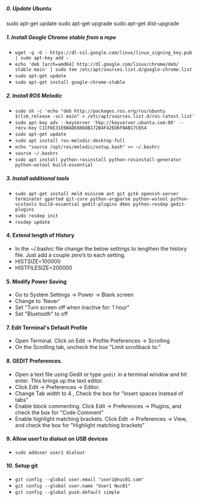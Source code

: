 ##### 0. Update Ubuntu
sudo apt-get update
sudo apt-get upgrade
sudo apt-get dist-upgrade

##### 1. Install Google Chrome stable from a repo
- `wget -q -O - https://dl-ssl.google.com/linux/linux_signing_key.pub | sudo apt-key add -`
- `echo 'deb [arch=amd64] http://dl.google.com/linux/chrome/deb/ stable main' | sudo tee /etc/apt/sources.list.d/google-chrome.list`
- `sudo apt-get update` 
- `sudo apt-get install google-chrome-stable`

##### 2. Install ROS Melodic
- `sudo sh -c 'echo "deb http://packages.ros.org/ros/ubuntu $(lsb_release -sc) main" > /etc/apt/sources.list.d/ros-latest.list'`
- `sudo apt-key adv --keyserver 'hkp://keyserver.ubuntu.com:80' --recv-key C1CF6E31E6BADE8868B172B4F42ED6FBAB17C654`
- `sudo apt-get update`
- `sudo apt install ros-melodic-desktop-full`
- `echo "source /opt/ros/melodic/setup.bash" >> ~/.bashrc`
- `source ~/.bashrc`
- `sudo apt install python-rosinstall python-rosinstall-generator python-wstool build-essential`

##### 3. Install additional tools
- `sudo apt-get install meld minicom ant git gitk openssh-server terminator gparted git-core python-argparse python-wstool python-vcstools build-essential gedit-plugins dkms python-rosdep gedit-plugins` 
- `sudo rosdep init`
- `rosdep update`

#### 4. Extend length of History
- In the ~/.bashrc file change the below settings to lengthen the history file. Just add a couple zero’s to each setting.
- HISTSIZE=100000
- HISTFILESIZE=200000

#### 5. Modify Power Saving
- Go to System Settings -> Power -> Blank screen 
- Change to 'Never'
- Set "Turn screen off when inactive for: 1 hour"
- Set "Bluetooth" to off

#### 7. Edit Terminal's Default Profile
- Open Terminal. Click on Edit -> Profile Preferences -> Scrolling
- On the Scrolling tab, uncheck the box "Limit scrollback to:"

#### 8. GEDIT Preferences.
- Open a text file using Gedit or type `gedit` in a terminal window and hit enter. This brings up the text editor.
- Click Edit -> Preferences -> Editor. 
- Change Tab width to 4 , Check the box for "Insert spaces instead of tabs"
- Enable block commenting. Click Edit -> Preferences -> Plugins, and check the box for "Code Comment"
- Enable highlight matching brackets. Click Edit -> Preferences -> View, and check the box for "Highlight matching brackets"

#### 9. Allow user1 to dialout on USB devices
 - `sudo adduser user1 dialout`
 
#### 10. Setup git
- `git config --global user.email "user1@nuc01.com"`
- `git config --global user.name "User1 Nuc01"`
- `git config --global push.default simple`



